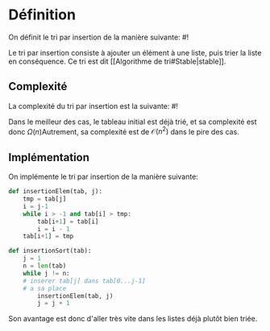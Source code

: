 # Définition
On définit le tri par insertion de la manière suivante: #!

Le tri par insertion consiste à ajouter un élément à une liste, puis trier la liste en conséquence. Ce tri est dit [[Algorithme de tri#Stable|stable]]. 

## Complexité
La complexité du tri par insertion est la suivante: #!

Dans le meilleur des cas, le tableau initial est déjà trié, et sa complexité est donc $\Omega(n)$Autrement, sa complexité est de $\mathcal{O}(n^2)$ dans le pire des cas.

## Implémentation
On implémente le tri par insertion de la manière suivante:

```python
def insertionElem(tab, j):
	tmp = tab[j]
	i = j-1
	while i > -1 and tab[i] > tmp:
		tab[i+1] = tab[i]
		i = i - 1
	tab[i+1] = tmp
```

```python
def insertionSort(tab):
	j = 1
	n = len(tab)
	while j != n:
	# inserer tab[j] dans tab[0...j-1]
	# a sa place
		insertionElem(tab, j)
		j = j + 1
```

Son avantage est donc d'aller très vite dans les listes déjà plutôt bien triée.
